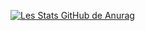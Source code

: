 [![Les Stats GitHub de Anurag](https://github-readme-stats.vercel.app/api?username=opertune&theme=merko)](https://github.com/anuraghazra/github-readme-stats)
